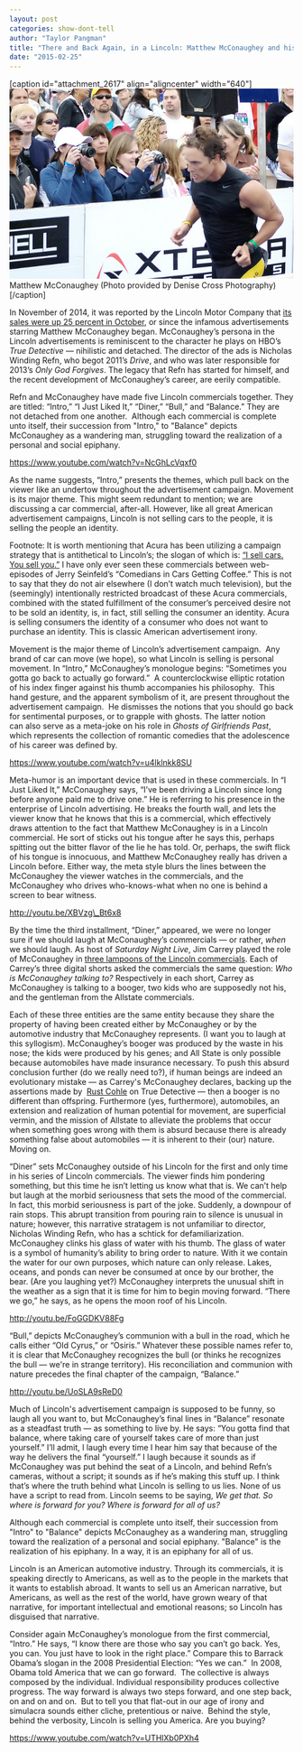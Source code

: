 ```yaml
---
layout: post
categories: show-dont-tell
author: "Taylor Pangman"
title: "There and Back Again, in a Lincoln: Matthew McConaughey and his righteous quest for truth."
date: "2015-02-25"
---
```


\[caption id="attachment\_2617" align="aligncenter" width="640"\][![Matthew McConaughey (Photo provided by  Denise Cross Photography)](images/2859150502_6670cd1cde_z.jpg)](https://www.flickr.com/photos/ldcross/2859150502/in/photolist-5mDTQj-bVw2LV-bAcBra-4EQ77A-jFc3MY-3W8FN-4Rg9g7-5QKLRT-5mDSPm-PoqC-mgSdKJ-6jRzrx-6jRznv-fSZ5iC-fSXXbR-fSXXLP-7qVQgX-d2hXh7-odSzT3-BpbEM-bq36tK-98Wxw3) Matthew McConaughey (Photo provided by Denise Cross Photography)\[/caption\]

In November of 2014, it was reported by the Lincoln Motor Company that [its sales were up 25 percent in October](http://www.hollywoodreporter.com/news/lincoln-sales-surge-matthew-mcconaughey-745926), or since the infamous advertisements starring Matthew McConaughey began. McConaughey’s persona in the Lincoln advertisements is reminiscent to the character he plays on HBO’s _True Detective —_ nihilistic and detached. The director of the ads is Nicholas Winding Refn, who begot 2011’s _Drive_, and who was later responsible for 2013’s _Only God Forgives_. The legacy that Refn has started for himself, and the recent development of McConaughey’s career, are eerily compatible. 

Refn and McConaughey have made five Lincoln commercials together. They are titled: “Intro,” “I Just Liked It,” “Diner,” “Bull,” and “Balance.” They are not detached from one another.  Although each commercial is complete unto itself, their succession from "Intro," to "Balance" depicts McConaughey as a wandering man, struggling toward the realization of a personal and social epiphany.

https://www.youtube.com/watch?v=NcGhLcVqxf0

As the name suggests, “Intro,” presents the themes, which pull back on the viewer like an undertow throughout the advertisement campaign. Movement is its major theme. This might seem redundant to mention; we are discussing a car commercial, after-all. However, like all great American advertisement campaigns, Lincoln is not selling cars to the people, it is selling the people an identity.

Footnote: It is worth mentioning that Acura has been utilizing a campaign strategy that is antithetical to Lincoln’s; the slogan of which is: [“I sell cars. You sell you.”](https://www.youtube.com/watch?v=DmZTB0jcJTk) I have only ever seen these commercials between web-episodes of Jerry Seinfeld’s “Comedians in Cars Getting Coffee.” This is not to say that they do not air elsewhere (I don’t watch much television), but the (seemingly) intentionally restricted broadcast of these Acura commercials, combined with the stated fulfillment of the consumer’s perceived desire not to be sold an identity, is, in fact, still selling the consumer an identity. Acura is selling consumers the identity of a consumer who does not want to purchase an identity. This is classic American advertisement irony.

Movement is the major theme of Lincoln’s advertisement campaign.  Any brand of car can move (we hope), so what Lincoln is selling is personal movement. In “Intro,” McConaughey’s monologue begins: “Sometimes you gotta go back to actually go forward.”  A counterclockwise elliptic rotation of his index finger against his thumb accompanies his philosophy.  This hand gesture, and the apparent symbolism of it, are present throughout the advertisement campaign.  He dismisses the notions that you should go back for sentimental purposes, or to grapple with ghosts. The latter notion can also serve as a meta-joke on his role in _Ghosts of Girlfriends Past_, which represents the collection of romantic comedies that the adolescence of his career was defined by.

https://www.youtube.com/watch?v=u4lklnkk8SU

Meta-humor is an important device that is used in these commercials. In “I Just Liked It,” McConaughey says, “I’ve been driving a Lincoln since long before anyone paid me to drive one.” He is referring to his presence in the enterprise of Lincoln advertising. He breaks the fourth wall, and lets the viewer know that he knows that this is a commercial, which effectively draws attention to the fact that Matthew McConaughey is in a Lincoln commercial. He sort of sticks out his tongue after he says this, perhaps spitting out the bitter flavor of the lie he has told. Or, perhaps, the swift flick of his tongue is innocuous, and Matthew McConaughey really has driven a Lincoln before. Either way, the meta style blurs the lines between the McConaughey the viewer watches in the commercials, and the McConaughey who drives who-knows-what when no one is behind a screen to bear witness. 

http://youtu.be/XBVzg\_Bt6x8

By the time the third installment, “Diner,” appeared, we were no longer sure if we should laugh at McConaughey’s commercials — or rather, _when_ we should laugh. As host of _Saturday Night Live_, Jim Carrey played the role of McConaughey in [three lampoons of the Lincoln commercials](http://www.nbc.com/saturday-night-live/video/lincoln-ad/2822120). Each of Carrey’s three digital shorts asked the commercials the same question: _Who is McConaughey talking to?_ Respectively in each short, Carrey as McConaughey is talking to a booger, two kids who are supposedly not his, and the gentleman from the Allstate commercials.

Each of these three entities are the same entity because they share the property of having been created either by McConaughey or by the automotive industry that McConaughey represents. (I want you to laugh at this syllogism). McConaughey’s booger was produced by the waste in his nose; the kids were produced by his genes; and All State is only possible because automobiles have made insurance necessary. To push this absurd conclusion further (do we really need to?), if human beings are indeed an evolutionary mistake — as Carrey's McConaughey declares, backing up the assertions made by  [Rust Cohle](http://www.imdb.com/character/ch0390328/?ref_=tt_cl_t1) on True Detective — then a booger is no different than offspring. Furthermore (yes, furthermore), automobiles, an extension and realization of human potential for movement, are superficial vermin, and the mission of Allstate to alleviate the problems that occur when something goes wrong with them is absurd because there is already something false about automobiles — it is inherent to their (our) nature. Moving on. 

“Diner” sets McConaughey outside of his Lincoln for the first and only time in his series of Lincoln commercials. The viewer finds him pondering something, but this time he isn’t letting us know what that is. We can’t help but laugh at the morbid seriousness that sets the mood of the commercial. In fact, this morbid seriousness is part of the joke. Suddenly, a downpour of rain stops. This abrupt transition from pouring rain to silence is unusual in nature; however, this narrative stratagem is not unfamiliar to director, Nicholas Winding Refn, who has a schtick for defamiliarization. McConaughey clinks his glass of water with his thumb. The glass of water is a symbol of humanity’s ability to bring order to nature. With it we contain the water for our own purposes, which nature can only release. Lakes, oceans, and ponds can never be consumed at once by our brother, the bear. (Are you laughing yet?) McConaughey interprets the unusual shift in the weather as a sign that it is time for him to begin moving forward. “There we go,” he says, as he opens the moon roof of his Lincoln.

http://youtu.be/FoGGDKV88Fg

“Bull,” depicts McConaughey’s communion with a bull in the road, which he calls either “Old Cyrus,” or “Osiris.” Whatever these possible names refer to, it is clear that McConaughey recognizes the bull (or thinks he recognizes the bull — we're in strange territory). His reconciliation and communion with nature precedes the final chapter of the campaign, “Balance.” 

http://youtu.be/UoSLA9sReD0

Much of Lincoln's advertisement campaign is supposed to be funny, so laugh all you want to, but McConaughey’s final lines in “Balance” resonate as a steadfast truth — as something to live by. He says: “You gotta find that balance, where taking care of yourself takes care of more than just yourself.” I’ll admit, I laugh every time I hear him say that because of the way he delivers the final “yourself.” I laugh because it sounds as if McConaughey was put behind the seat of a Lincoln, and behind Refn’s cameras, without a script; it sounds as if he’s making this stuff up. I think that’s where the truth behind what Lincoln is selling to us lies. None of us have a script to read from. Lincoln seems to be saying, _We get that. So where is forward for you? Where is forward for all of us?_

Although each commercial is complete unto itself, their succession from "Intro" to "Balance" depicts McConaughey as a wandering man, struggling toward the realization of a personal and social epiphany. "Balance" is the realization of his epiphany. In a way, it is an epiphany for all of us.

Lincoln is an American automotive industry. Through its commercials, it is speaking directly to Americans, as well as to the people in the markets that it wants to establish abroad. It wants to sell us an American narrative, but Americans, as well as the rest of the world, have grown weary of that narrative, for important intellectual and emotional reasons; so Lincoln has disguised that narrative.

Consider again McConaughey’s monologue from the first commercial, “Intro.” He says, “I know there are those who say you can’t go back. Yes, you can. You just have to look in the right place.” Compare this to Barrack Obama’s slogan in the 2008 Presidential Election: “Yes we can.”  In 2008, Obama told America that we can go forward.  The collective is always composed by the individual. Individual responsibility produces collective progress. The way forward is always two steps forward, and one step back, on and on and on.  But to tell you that flat-out in our age of irony and simulacra sounds either cliche, pretentious or naive.  Behind the style, behind the verbosity, Lincoln is selling you America. Are you buying?

https://www.youtube.com/watch?v=UTHlXb0PXh4

